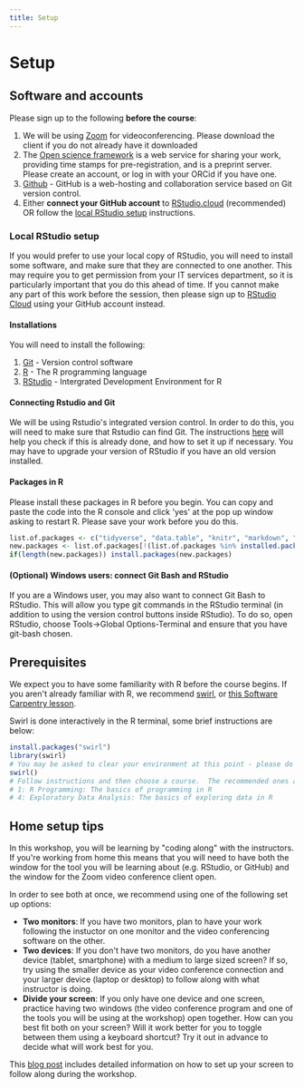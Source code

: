 ```yaml
---
title: Setup
---
```


Setup
===

## Software and accounts

Please sign up to the following **before the course**:
1. We will be using [Zoom](https://zoom.us/download) for videoconferencing. Please download the client if you do not already have it downloaded 
1. The [Open science framework](https://osf.io) is a web service for sharing your work, providing time stamps for pre-registration, and is a preprint server. Please create an account, or log in with your ORCid if you have one. 
1. [Github](https://github.com/) - GitHub is a web-hosting and collaboration service based on Git version control. 
1. Either **connect your GitHub account** to [RStudio.cloud](https://rstudio.cloud/) (recommended) OR follow the [local RStudio setup](#local-rstudio-setup) instructions. 

### Local RStudio setup
If you would prefer to use your local copy of RStudio, you will need to install some software, and make sure that they are connected to one another. This may require you to get permission from your IT services department, so it is particularly important that you do this ahead of time. If you cannot make any part of this work before the session, then please sign up to [RStudio Cloud](https://rstudio.cloud) using your GitHub account instead.

#### Installations

You will need to install the following:
1. [Git](https://git-scm.com/) - Version control software
1. [R](https://www.r-project.org/) - The R programming language
1. [RStudio](https://www.rstudio.com/) - Intergrated Development Environment for R

#### Connecting Rstudio and Git
We will be using Rstudio's integrated version control. In order to do this, you will need to make sure that Rstudio can find Git. The instructions [here](https://happygitwithr.com/rstudio-see-git.html) will help you check if this is already done, and how to set it up if necessary. You may have to upgrade your version of RStudio if you have an old version installed. 

#### Packages in R

Please install these packages in R before you begin. You can copy and paste the code into the R console and click 'yes' at the pop up window asking to restart R.  Please save your work before you do this.

```r
list.of.packages <- c("tidyverse", "data.table", "knitr", "markdown", "rmarkdown")
new.packages <- list.of.packages[!(list.of.packages %in% installed.packages()[,"Package"])]
if(length(new.packages)) install.packages(new.packages)
```

#### (Optional) Windows users: connect Git Bash and RStudio
If you are a Windows user, you may also want to connect Git Bash to RStudio. This will allow you type git commands in the RStudio terminal (in addition to using the version control buttons inside RStudio). To do so, open RStudio, choose Tools->Global Options-Terminal and ensure that you have git-bash chosen.

## Prerequisites

We expect you to have some familiarity with R before the course begins. If you aren't already familiar with R, we recommend [swirl](https://swirlstats.com/students.html), or [this Software Carpentry lesson](http://swcarpentry.github.io/r-novice-gapminder/).

Swirl is done interactively in the R terminal, some brief instructions are below:

```r
install.packages("swirl")
library(swirl)
# You may be asked to clear your environment at this point - please do that.
swirl()
# Follow instructions and then choose a course.  The recommended ones are:
# 1: R Programming: The basics of programming in R
# 4: Exploratory Data Analysis: The basics of exploring data in R
```

## Home setup tips
In this workshop, you will be learning by "coding along" with the instructors. If you're working from home this means that you will need to have both the window for the tool you will be learning about (e.g. RStudio, or GitHub) and the window for the Zoom video conference client open. 

In order to see both at once, we recommend using one of the following set up options:

- **Two monitors**: If you have two monitors, plan to have your work following the instuctor on one monitor and the video conferencing software on the other.
- **Two devices**: If you don't have two monitors, do you have another device (tablet, smartphone) with a medium to large sized screen? If so, try using the smaller device as your video conference connection and your larger device (laptop or desktop) to follow along with what instructor is doing.
- **Divide your screen**: If you only have one device and one screen, practice having two windows (the video conference program and one of the tools you will be using at the workshop) open together. How can you best fit both on your screen? Will it work better for you to toggle between them using a keyboard shortcut? Try it out in advance to decide what will work best for you.

This [blog post](https://carpentries.org/blog/2020/06/online-workshop-logistics-and_screen-layouts/) includes detailed information on how to set up your screen to follow along during the workshop.